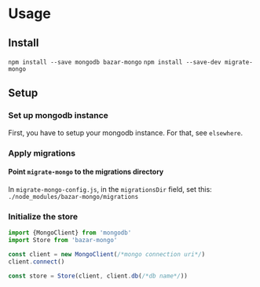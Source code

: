 # Usage
## Install
`npm install --save mongodb bazar-mongo`
`npm install --save-dev migrate-mongo`

## Setup
### Set up mongodb instance
First, you have to setup your mongodb instance. For that, see `elsewhere`.

### Apply migrations
#### Point `migrate-mongo` to the migrations directory
In `migrate-mongo-config.js`, in the `migrationsDir` field, set this: `./node_modules/bazar-mongo/migrations`

### Initialize the store
```javascript
import {MongoClient} from 'mongodb'
import Store from 'bazar-mongo'

const client = new MongoClient(/*mongo connection uri*/)
client.connect()

const store = Store(client, client.db(/*db name*/))
```
